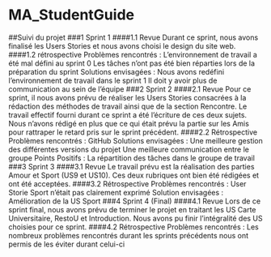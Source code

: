 # MA_StudentGuide
##Suivi du projet
###1 Sprint 1
####1.1 Revue
Durant ce sprint, nous avons finalisé les Users Stories et nous avons choisi le design du site web.
####1.2 rétrospective
Problèmes rencontrés :
L’environnement de travail a été mal défini au sprint 0
Les tâches n’ont pas été bien réparties lors de la préparation du sprint
Solutions envisagées :
Nous avons redéfini l’environnement de travail dans le sprint 1
Il doit y avoir plus de communication au sein de l’équipe
###2 Sprint 2
####2.1 Revue
Pour ce sprint, il nous avons prévu de réaliser les Users Stories consacrées à la rédaction des méthodes de travail ainsi que de la section Rencontre.
Le travail effectif fourni durant ce sprint a été l’écriture de ces deux sujets. Nous n’avons rédigé en plus que ce qui était prévu la partie sur les Amis pour rattraper le retard pris sur le sprint précédent.
####2.2 Rétrospective
Problèmes rencontrés :
GitHub
Solutions envisagées :
Une meilleure gestion des différentes versions du projet
Une meilleure communication entre le groupe
Points Positifs :
La répartition des tâches dans le groupe de travail
###3 Sprint 3
####3.1 Revue
Le travail prévu est la réalisation des parties Amour et Sport (US9 et US10).
Ces deux rubriques ont bien été rédigées et ont été acceptées.
####3.2 Rétrospective
Problèmes rencontrés :
User Storie Sport n’était pas clairement exprimé
Solution envisagées :
Amélioration de la US Sport
###4 Sprint 4 (Final)
####4.1 Revue
Lors de ce sprint final, nous avons prévu de terminer le projet en traitant les US Carte Universitaire, RestoU et Introduction.
Nous avons pu finir l’intégralité des US choisies pour ce sprint.
####4.2 Rétrospective
Problèmes rencontrés :
Les nombreux problèmes rencontrés durant les sprints précédents nous ont permis de les éviter durant celui-ci	
